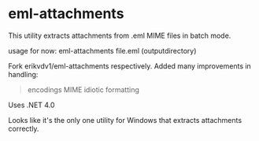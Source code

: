 # eml-attachments

This utility extracts attachments from .eml MIME files in batch mode.

usage for now: eml-attachments file.eml (outputdirectory)

Fork erikvdv1/eml-attachments respectively.
Added many improvements in handling:
> encodings 
> MIME idiotic formatting

Uses .NET 4.0

Looks like it's the only one utility for Windows that extracts attachments correctly.
